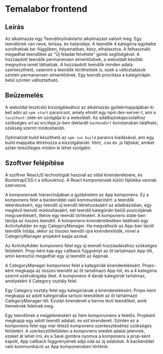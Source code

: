 # Temalabor frontend

## Leírás

Az alkalmazás egy Teendőnyilvántartó alkalmazást valósít meg. Egy teendőnek van neve, leírása, és határideje. A teendők 4 kategória egyikébe sorolhatóak be: függőben, folyamatban, kész, elhalasztva. A felhasználó megadhat teendőket az "Új feladat felvétele" gomb segítségével. A hozzáadott teendők permanensen elmentődnek, a weboldalt később megnyitva ismét láthatóak. A hozzáadott teendők minden adata szerkeszthető, valamint a teendők törölhetőek is, ezek a változtatások szintén permanensen elmentődnek. Egy teendő prioritása a kategóriáján belül szintén változtatható.

## Beüzemelés

A weboldal tesztcélú kiszolgálásához az alkalmazás gyökérmappájában ki kell adni az `npm start` parancsot, amely elindít egy npm dev-server-t, ami a `localhost:3000`-en szolgálja ki a weboldalt. Az adatbáziskapcsolathoz szükséges url az src/App.js-ben deklarált `backendUrl` konstansban található, szükség szerint módosítandó.

Optimalizát build készíthető az `npm run build` parancs kiadásával, ami egy build mappába létrehozza a kiszolgálandó .html, .css és .js fájlokat, amiket aztán tetszőleges módon ki lehet szolgálni.

## Szoftver felépítése

A szoftver ReactJS technológiát használ az oldal kirenderelésére, és BootstrapCSS-t a stílusokhoz. A React komponensek külön fájlokba vannak szervezve.

A komponensek hierarchiájában a gyökérelem az App komponens. Ez a komponens felel a backenddel való kommunikációért: a teendők lekérdezésért, egy teendő új teendő létrehozásáért az adatbázisban, egy meglévő teendő módosításáért, két teendő kategórián belüli pozíciójának megcserélésért, illetve egy teendő törléséért. A komponens state-ben tárolja az összes teendőt. A komponens kirenderelésében található egy ActivityAdder és egy CategoryManager. Ha megváltozik az App-ban tárolt teendők listája, akkor az összes teendő újra kirenderelődik, mivel a CategoryManager propként kapja azokat.

Az ActivityAdder komponens felel egy új teendő hozzáadásához szükséges felületért. Prop-ként kap egy callback függvényt az őt tartalmazó App-től, amin keresztül megadhat egy új teendőt az Appnak.

A CategoryManager komponens felel a kategóriák kirendereléésért. Props-ként megkapja az összes teendőt az őt tartalmazó App-tól, és a 4 kategória szerint szétválogatja őket. A komponens 4 darab kategóriát tartalmaz, amelyekért 4 Category osztály felel.

Egy Category osztály felel egy kategóriának a kirendereléésért. Props-ként megkapja az adott kategóriába tartozó teendőket az őt tartalmazó CategoryManager-től. Ezután kirendereli a benne lévő teendőket, amik Itemeknek felelnek meg.

Egy teendőnek a megjelenéséért az Item kompononens a felelős. Propként megkapja egy adott teendő adatait, és ezt kirendereli. Szintén ez a komponens felel egy már létező komponens szerkesztéséhez szükséges felületért. A szerkesztőfelületen a komponens eredeti adatai jelennek, ezeket át lehet írni, és a Save gombra nyomva a komponens a prop-ként kapott, App callback függvényének adja oda az új adatokat. A backenddel való kommunikáció az App komponensben történik. 